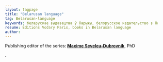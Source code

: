 ```yaml
---
layout: tagpage
title: "Belarusan language"
tag: Belarusan·language
keywords: беларускае выдавецтва ў Парыжы, белорусское издательство в Париже, водары, водари
resume: Éditions Vodary Paris, books in Belarusan language
author: 
---
```


<p>Publishing editor of the series: <strong><a href="https://seveleu.com" target="_blank">Maxime Seveleu-Dubrovnik</a></strong>, PhD</p>.
